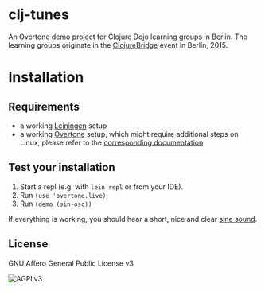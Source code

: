 # clj-tunes

An Overtone demo project for Clojure Dojo learning groups in Berlin.
The learning groups originate in the [ClojureBridge][4] event in
Berlin, 2015.

# Installation

## Requirements

- a working [Leiningen][1] setup
- a working [Overtone][2] setup, which might require additional steps on
  Linux, please refer to the [corresponding documentation][3]

## Test your installation

1. Start a repl (e.g. with `lein repl` or from your IDE).
2. Run `(use 'overtone.live)`
3. Run `(demo (sin-osc))`

If everything is working, you should hear a short, nice and clear
[sine sound][5].

## License

GNU Affero General Public License v3

![AGPLv3](https://gnu.org/graphics/agplv3-155x51.png)

[1]: http://leiningen.org/
[2]: https://github.com/overtone/overtone
[3]: https://github.com/overtone/overtone/wiki/Connecting-scsynth
[4]: http://www.clojurebridge.org/
[5]: https://en.wikipedia.org/wiki/Sine_wave#Occurrences
